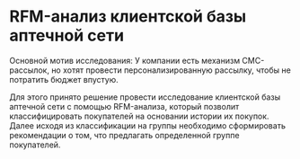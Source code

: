 # RFM-анализ клиентской базы аптечной сети

Основной мотив исследования: У компании есть механизм СМС-рассылок, но хотят провести персонализированную рассылку, чтобы не потратить бюджет впустую.

Для этого принято решение провести исследование клиентской базы аптечной сети с помощью RFM-анализа, который позволит классифицировать покупателей на основании истории их покупок. Далее исходя из классификации на группы необходимо сформировать рекомендации о том, что предлагать определенной группе покупателей.
